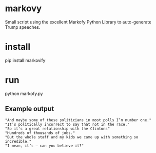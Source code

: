 # markovy
Small script using the excellent Markofy Python Library to auto-generate Trump speeches.

# install
pip install markovify

# run
python markofy.py

## Example output
```"They can’t make the George Washington Bridge."
"And maybe some of these politicians in most polls I’m number one."
"It’s politically incorrect to say that not in the race."
"So it's a great relationship with the Clintons"
"Hundreds of thousands of jobs."
"But the whole staff and my kids we came up with something so incredible."
"I mean, it’s — can you believe it?"
```
